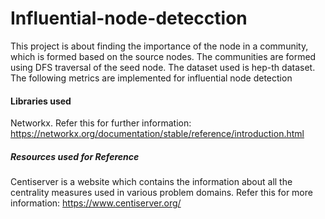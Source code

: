 # Influential-node-detecction

This project is about finding the importance of the node in a community, which is formed based on the source nodes. The communities are formed using DFS traversal of the seed node. The dataset used is hep-th dataset. The following metrics are implemented for influential node detection

#### Libraries used
Networkx. Refer this for further information: https://networkx.org/documentation/stable/reference/introduction.html

##### Resources used for Reference
Centiserver is a website which contains the information about all the centrality measures used in various problem domains. Refer this for more information: https://www.centiserver.org/
